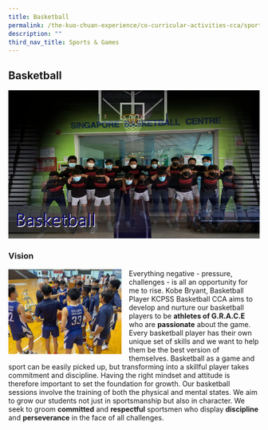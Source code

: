 ```yaml
---
title: Basketball
permalink: /the-kuo-chuan-experience/co-curricular-activities-cca/sports-n-games/basketball/
description: ""
third_nav_title: Sports & Games
---
```

## Basketball

![](/images/The%20Kuo%20Chuan%20Experience/CCA/Basketball/basketballTIC.jpg)

### Vision

<img src="/images/The%20Kuo%20Chuan%20Experience/CCA/Basketball/Basketball%205.jpeg" style="width:45%;margin-right:15px;" align = "left">


Everything negative - pressure, challenges - is all an opportunity for me to rise. Kobe Bryant, Basketball Player KCPSS Basketball CCA aims to develop and nurture our basketball players to be <b>athletes of G.R.A.C.E</b> who are <b>passionate</b> about the game.  Every basketball player has their own unique set of skills and we want to help them be the best version of themselves. Basketball as a game and sport can be easily picked up, but transforming into a skillful player takes commitment and discipline. Having the right mindset and attitude is therefore important to set the foundation for growth. Our basketball sessions involve the training of both the physical and mental states. We aim to grow our students not just in sportsmanship but also in character. We seek to groom <b>committed</b> and <b>respectful</b> sportsmen who display <b>discipline</b> and <b>perseverance</b> in the face of all challenges.


